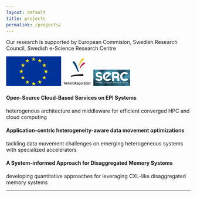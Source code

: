 ```yaml
---
layout: default
title: projects
permalink: /projects/
---
```


Our research is supported by European Commision, Swedish Research Council, Swedish e-Science Research Centre

<img width="150" src="../assets/images/eu.jpeg">  <img width="80" src="../assets/images/vr.jpeg">  <img width="100" src="../assets/images/serc.png"><br>

#### Open-Source Cloud-Based Services on EPI Systems

heterogenous architecture and middleware for efficient converged HPC and cloud computing

#### Application-centric heterogeneity-aware data movement optimizations

tackling data movement challenges on emerging heterogeneous systems with specialized accelerators

#### A System-informed Approach for Disaggregated Memory Systems

developing quantitative approaches for leveraging CXL-like disaggregated memory systems


* * *

